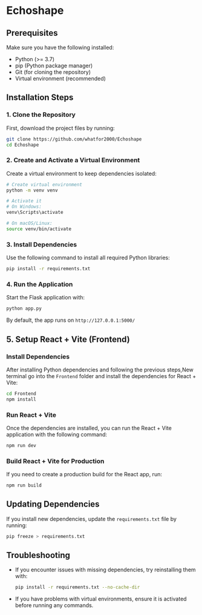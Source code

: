 # Echoshape


## Prerequisites
Make sure you have the following installed:
- Python (>= 3.7)
- pip (Python package manager)
- Git (for cloning the repository)
- Virtual environment (recommended)

## Installation Steps

### 1. Clone the Repository
First, download the project files by running:
```sh
git clone https://github.com/whatfor2000/Echoshape
cd Echoshape
```

### 2. Create and Activate a Virtual Environment
Create a virtual environment to keep dependencies isolated:
```sh
# Create virtual environment
python -m venv venv

# Activate it
# On Windows:
venv\Scripts\activate

# On macOS/Linux:
source venv/bin/activate
```

### 3. Install Dependencies
Use the following command to install all required Python libraries:
```sh
pip install -r requirements.txt
```

### 4. Run the Application
Start the Flask application with:
```sh
python app.py
```
By default, the app runs on `http://127.0.0.1:5000/`

## 5. Setup React + Vite (Frontend)

### Install Dependencies
After installing Python dependencies and following the previous steps,New terminal go into the `Frontend` folder and install the dependencies for React + Vite:

```sh
cd Frontend
npm install
```

### Run React + Vite
Once the dependencies are installed, you can run the React + Vite application with the following command:

```sh
npm run dev
```

### Build React + Vite for Production
If you need to create a production build for the React app, run:

```sh
npm run build
```

## Updating Dependencies
If you install new dependencies, update the `requirements.txt` file by running:
```sh
pip freeze > requirements.txt
```

## Troubleshooting
- If you encounter issues with missing dependencies, try reinstalling them with:
  ```sh
  pip install -r requirements.txt --no-cache-dir
  ```
- If you have problems with virtual environments, ensure it is activated before running any commands.

